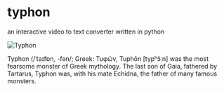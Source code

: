 # typhon 
an interactive video to text converter written in python

![Typhon](https://upload.wikimedia.org/wikipedia/commons/d/d9/Zeus_Typhon_Staatliche_Antikensammlungen_596.jpg)

Typhon (/ˈtaɪfɒn, -fən/; Greek: Τυφῶν, Tuphōn [typʰɔ̂ːn]  was the most fearsome monster of Greek mythology. The last son of Gaia, fathered by Tartarus, Typhon was, with his mate Echidna, the father of many famous monsters.




